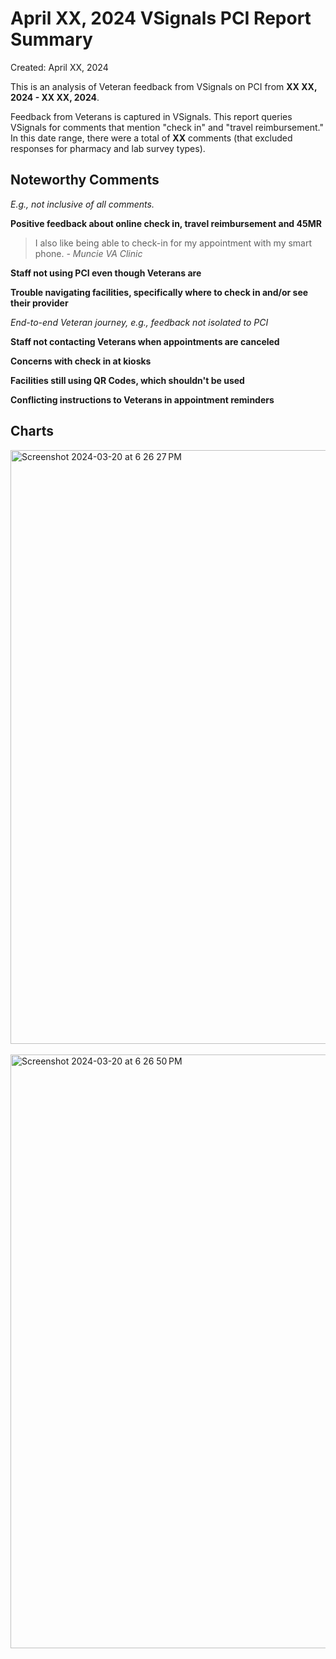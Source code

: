 # April XX, 2024 VSignals PCI Report Summary

Created: April XX, 2024

This is an analysis of Veteran feedback from VSignals on PCI from **XX XX, 2024 - XX XX, 2024**. 

Feedback from Veterans is captured in VSignals. This report queries VSignals for comments that mention "check in" and "travel reimbursement." In this date range, there were a total of **XX** comments (that excluded responses for pharmacy and lab survey types). 

## Noteworthy Comments

_E.g., not inclusive of all comments._

**Positive feedback about online check in, travel reimbursement and 45MR** 

> I also like being able to check-in for my appointment with my smart phone. 
*- Muncie VA Clinic*

**Staff not using PCI even though Veterans are**

**Trouble navigating facilities, specifically where to check in and/or see their provider**

_End-to-end Veteran journey, e.g., feedback not isolated to PCI_

**Staff not contacting Veterans when appointments are canceled**

**Concerns with check in at kiosks**

**Facilities still using QR Codes, which shouldn't be used**

**Conflicting instructions to Veterans in appointment reminders**

## Charts

<img width="950" alt="Screenshot 2024-03-20 at 6 26 27 PM" src="https://github.com/department-of-veterans-affairs/va.gov-team/assets/101129355/9f171701-1294-41bc-9799-0c27189ea31f">
<br/><br/>
<img width="950" alt="Screenshot 2024-03-20 at 6 26 50 PM" src="https://github.com/department-of-veterans-affairs/va.gov-team/assets/101129355/2d6c36bd-397c-41a1-8b41-c8b9b9e45bc7">

<br/><br/><br/><br/>
